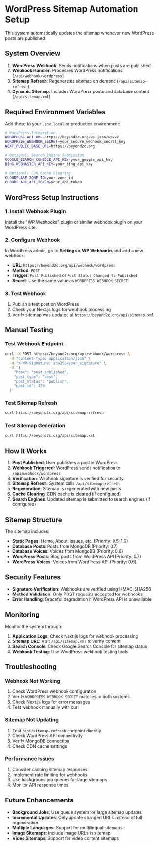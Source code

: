 # WordPress Sitemap Automation Setup

This system automatically updates the sitemap whenever new WordPress posts are published.

## System Overview

1. **WordPress Webhook**: Sends notifications when posts are published
2. **Webhook Handler**: Processes WordPress notifications (`/api/webhook/wordpress`)
3. **Sitemap Refresh**: Regenerates sitemap on demand (`/api/sitemap-refresh`)
4. **Dynamic Sitemap**: Includes WordPress posts and database content (`/api/sitemap.xml`)

## Required Environment Variables

Add these to your `.env.local` or production environment:

```bash
# WordPress Integration
WORDPRESS_API_URL=https://beyond2c.org/wp-json/wp/v2
WORDPRESS_WEBHOOK_SECRET=your_secure_webhook_secret_key
NEXT_PUBLIC_BASE_URL=https://beyond2c.org

# Optional: Search Engine Submission
GOOGLE_SEARCH_CONSOLE_API_KEY=your_google_api_key
BING_WEBMASTER_API_KEY=your_bing_api_key

# Optional: CDN Cache Clearing
CLOUDFLARE_ZONE_ID=your_zone_id
CLOUDFLARE_API_TOKEN=your_api_token
```

## WordPress Setup Instructions

### 1. Install Webhook Plugin

Install the "WP Webhooks" plugin or similar webhook plugin on your WordPress site.

### 2. Configure Webhook

In WordPress admin, go to **Settings > WP Webhooks** and add a new webhook:

- **URL**: `https://beyond2c.org/api/webhook/wordpress`
- **Method**: `POST`
- **Trigger**: `Post Published` or `Post Status Changed to Published`
- **Secret**: Use the same value as `WORDPRESS_WEBHOOK_SECRET`

### 3. Test Webhook

1. Publish a test post on WordPress
2. Check your Next.js logs for webhook processing
3. Verify sitemap was updated at `https://beyond2c.org/api/sitemap.xml`

## Manual Testing

### Test Webhook Endpoint

```bash
curl -X POST https://beyond2c.org/api/webhook/wordpress \
  -H "Content-Type: application/json" \
  -H "X-WP-Signature: sha256=your_signature" \
  -d '{
    "hook": "post_published",
    "post_type": "post",
    "post_status": "publish",
    "post_id": 123
  }'
```

### Test Sitemap Refresh

```bash
curl https://beyond2c.org/api/sitemap-refresh
```

### Test Sitemap Generation

```bash
curl https://beyond2c.org/api/sitemap.xml
```

## How It Works

1. **Post Published**: User publishes a post in WordPress
2. **Webhook Triggered**: WordPress sends notification to `/api/webhook/wordpress`
3. **Verification**: Webhook signature is verified for security
4. **Sitemap Refresh**: System calls `/api/sitemap-refresh`
5. **Regeneration**: Sitemap is regenerated with new posts
6. **Cache Clearing**: CDN cache is cleared (if configured)
7. **Search Engines**: Updated sitemap is submitted to search engines (if configured)

## Sitemap Structure

The sitemap includes:

- **Static Pages**: Home, About, Issues, etc. (Priority: 0.5-1.0)
- **Database Posts**: Posts from MongoDB (Priority: 0.7)
- **Database Voices**: Voices from MongoDB (Priority: 0.6)
- **WordPress Posts**: Blog posts from WordPress API (Priority: 0.7)
- **WordPress Voices**: Voices from WordPress API (Priority: 0.6)

## Security Features

- **Signature Verification**: Webhooks are verified using HMAC-SHA256
- **Method Validation**: Only POST requests accepted for webhooks
- **Error Handling**: Graceful degradation if WordPress API is unavailable

## Monitoring

Monitor the system through:

1. **Application Logs**: Check Next.js logs for webhook processing
2. **Sitemap URL**: Visit `/api/sitemap.xml` to verify content
3. **Search Console**: Check Google Search Console for sitemap status
4. **Webhook Testing**: Use WordPress webhook testing tools

## Troubleshooting

### Webhook Not Working

1. Check WordPress webhook configuration
2. Verify `WORDPRESS_WEBHOOK_SECRET` matches in both systems
3. Check Next.js logs for error messages
4. Test webhook manually with curl

### Sitemap Not Updating

1. Test `/api/sitemap-refresh` endpoint directly
2. Check WordPress API connectivity
3. Verify MongoDB connection
4. Check CDN cache settings

### Performance Issues

1. Consider caching sitemap responses
2. Implement rate limiting for webhooks
3. Use background job queues for large sitemaps
4. Monitor API response times

## Future Enhancements

- **Background Jobs**: Use queue system for large sitemap updates
- **Incremental Updates**: Only update changed URLs instead of full regeneration
- **Multiple Languages**: Support for multilingual sitemaps
- **Image Sitemaps**: Include image URLs in sitemap
- **Video Sitemaps**: Support for video content sitemaps
